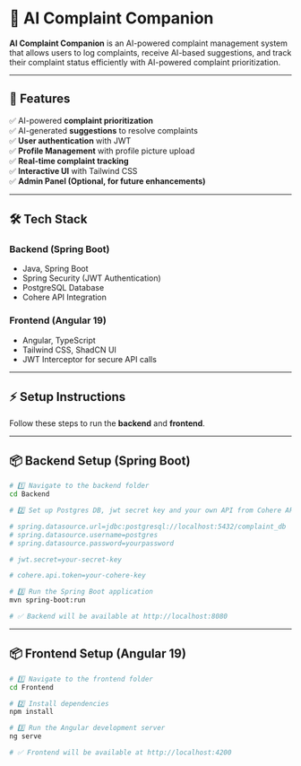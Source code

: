 # 🚀 AI Complaint Companion  

**AI Complaint Companion** is an AI-powered complaint management system that allows users to log complaints, receive AI-based suggestions, and track their complaint status efficiently with AI-powered complaint prioritization.  

---

## **📜 Features**  
✅ AI-powered **complaint prioritization**  
✅ AI-generated **suggestions** to resolve complaints  
✅ **User authentication** with JWT  
✅ **Profile Management** with profile picture upload  
✅ **Real-time complaint tracking**  
✅ **Interactive UI** with Tailwind CSS  
✅ **Admin Panel (Optional, for future enhancements)**  

---
## **🛠️ Tech Stack**
### **Backend (Spring Boot)**  
- Java, Spring Boot  
- Spring Security (JWT Authentication)  
- PostgreSQL Database  
- Cohere API Integration  

### **Frontend (Angular 19)**  
- Angular, TypeScript  
- Tailwind CSS, ShadCN UI  
- JWT Interceptor for secure API calls  

---

## **⚡ Setup Instructions**  
Follow these steps to run the **backend** and **frontend**.

---

## **📦 Backend Setup (Spring Boot)**
```sh
# 1️⃣ Navigate to the backend folder
cd Backend

# 2️⃣ Set up Postgres DB, jwt secret key and your own API from Cohere API in application.properties

# spring.datasource.url=jdbc:postgresql://localhost:5432/complaint_db
# spring.datasource.username=postgres
# spring.datasource.password=yourpassword

# jwt.secret=your-secret-key

# cohere.api.token=your-cohere-key

# 3️⃣ Run the Spring Boot application
mvn spring-boot:run

# ✅ Backend will be available at http://localhost:8080
```
---

## **📦 Frontend Setup (Angular 19)**

```sh
# 1️⃣ Navigate to the frontend folder
cd Frontend

# 2️⃣ Install dependencies
npm install

# 3️⃣ Run the Angular development server
ng serve 

# ✅ Frontend will be available at http://localhost:4200
```



